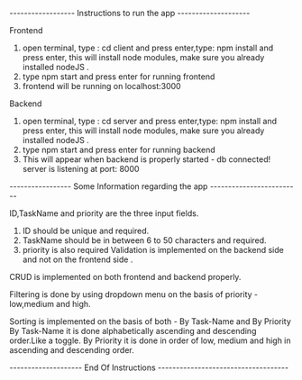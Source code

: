 ------------------ Instructions to run the app --------------------

Frontend

1. open terminal, type : cd client and press enter,type: npm install and press enter, this will install node modules,
   make sure you already installed nodeJS .
2. type npm start and press enter for running frontend
3. frontend will be running on localhost:3000

Backend

1. open terminal, type : cd server and press enter,type: npm install and press enter, this will install node modules,
   make sure you already installed nodeJS .
2. type npm start and press enter for running backend
3. This will appear when backend is properly started -
   db connected!
   server is listening at port: 8000

----------------- Some Information regarding the app -------------------------

ID,TaskName and priority are the three input fields.

1. ID should be unique and required.
2. TaskName should be in between 6 to 50 characters and required.
3. priority is also required
   Validation is implemented on the backend side and not on the frontend side .

CRUD is implemented on both frontend and backend properly.

Filtering is done by using dropdown menu on the basis of priority - low,medium and high.

Sorting is implemented on the basis of both - By Task-Name and By Priority
By Task-Name it is done alphabetically ascending and descending order.Like a toggle.
By Priority it is done in order of low, medium and high in ascending and descending order.

-------------------- End Of Instructions ------------------------------------
